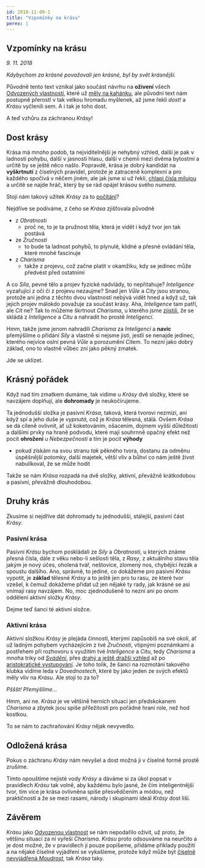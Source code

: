 ```yaml
---
id: 2018-11-09-1
title: "Vzpomínky na krásu"
perex: |
---
```


## Vzpomínky na krásu

*9. 11. 2018*

*Kdybychom za krásné považovali jen krásné, byl by svět krásnější.*

Původně tento text vznikal jako součást návrhu na **oživení** všech [Odvozených vlastností](https://pph.drdplus.info/?trial=1#odvozene_vlastnosti), které už [měly na kahánku](2018-09-03-velkej_fanousek.md#Dovednosti), ale původní text nám postupně přerostl v tak velkou hromadu myšlenek, až jsme řekli *dost!* a *Krásu* vyčlenili sem. A i tak je toho dost.

A teď vzhůru za záchranou *Krásy*!

## Dost krásy

Krása má mnoho podob, ta nejviditelnější je nehybný vzhled, další je pak v ladnosti pohybu, další v jasnosti hlasu, další v chemii mezi dvěma bytostmi a určitě by se ještě něco našlo. Popravdě, krása je dobrý kandidát na **vyškrtnutí** z číselných pravidel, protože je zatraceně komplexní a pro každého spočívá v něčem jiném, ale jak jsme si už řekli, [chlapi čísla milujou](2018-10-31-cit_pro_charisma.md#Užitek_citu) a určitě se najde hráč, který by se rád opájel krásou svého *numera*.

Stojí nám takový užitek *Krásy* za to [počítání](https://pph.drdplus.info/?trial=1#vypocet_krasy)?

Nejdříve se podíváme, z čeho se *Krása* zjišťovala původně

- z *Obratnosti*
    - proč ne, to je ta pružnost těla, která je vidět i když tvor jen tak postává
- ze *Zručnosti*
    - to bude ta ladnost pohybů, to plynulé, klidné a přesné ovládání těla, které mnohé fascinuje
- z *Charisma*
    - takže z projevu, což začne platit v okamžiku, kdy se jedinec může předvést před ostatními

A co *Síla*, pevné tělo a projev fyzické nadvlády, to nepřitahuje? *Inteligence* vyzařující z očí či z projevu nezaujme? Snad jen *Vůle* a *City* jsou stranou, protože ani jedna z těchto dvou vlastností nebývá vidět hned a když už, tak jejich projev málokdo považuje za součást krásy.
Aha, *Inteligence* tam patří, ale *Cit* ne? Tak to můžeme škrtnout *Charisma*, u kterého jsme [zjistili](2018-10-31-cit_pro_charisma.md#Cit_nad_Charisma), že se skládá z *Inteligence* a *Citu* a nahradit ho prostě *Inteligencí*.

Hmm, takže jsme jenom nahradili *Charisma* za *Inteligenci* a **navíc** přemýšlíme o přidání *Síly* a vlastně si nejsme jisti, jestli se nenajde jedinec, kterého nejvíce oslní pevná *Vůle* a porozumění *Citem*. To nezní jako dobrý základ, ono to vlastně vůbec zní jako pěkný zmatek.

Jde se uklízet.

## Krásný pořádek

Když nad tím zmatkem dumáme, tak vidíme u *Krásy* dvě složky, které se navzájem doplňují, ale **dohromady** je neukočírujeme.

Ta jednodušší složka je pasivní *Krása*, taková, která tvorovi nezmizí, ani když spí a jeho duše je *vypnutá*, což je *Krása* tělesná, stálá.
Ovšem *Krása* se dá cíleně ovlivnit, ať už koketováním, ošacením, dojmem vyšší důležitosti a dalšími prvky na hraně podvodu, které mají souhrnně opačný efekt než pocit **ohrožení** u *Nebezpečnosti* a tím je pocit **výhody**

- pokud získám na svou stranu *tak* pěkného tvora, dostanu za odměnu úspěšnější potomky, další majetek, větší vliv a bůhví co nám ještě život nabulíkoval, že se může hodit

Takže se nám *Krása* rozpadá na dvě složky, aktivní, převážně krátkodobou a pasivní, převážně dlouhodobou.

## Druhy krás

Zkusíme si nejdříve dát dohromady tu jednodušší, stálejší, pasivní část *Krásy*.

### Pasivní krása

Pasivní *Krásu* bychom poskládali ze *Síly* a *Obratnosti*, u kterých známe přesná čísla, dále z věku nebo-li sešlosti těla, z *Rasy*, z aktuálního stavu těla jakým je nový účes, oholená tvář, neštovice, zlomený nos, chybějící řezák a spoustu dalšího. Ano, správně, to jediné, co dokážeme pro pasivní *Krásu* vypotit, je **základ** tělesné *Krásy* a to ještě jen pro tu rasu, ze které tvor vzešel, k čemuž dokážeme přidat už jen nějaké ty rady, jak krásné se asi vnímají rasy navzájem. No, moc zjednodušeně to nezní ani po onom oddělení aktivní složky *Krásy*.

Dejme teď šanci té aktivní složce.

### Aktivní krása

Aktivní složkou *Krásy* je plejáda činností, kterými zapůsobíš na své okolí, ať už ladným pohybem vycházejícím z tvé *Zručnosti*, vtipnými poznámkami a postřehem při rozhovoru s využitím tvé *Inteligence* a *Citu*, tedy *Charisma* a mnoha triky od [*Svádění*](https://pph.drdplus.info/?trial=1#svadeni), přes [drahý a ještě dražší vzhled](https://ppj.drdplus.info/?trial=1#cenik_obleceni) až po [aristokratické vystupování](https://pph.drdplus.info/?trial=1#puvod). Je toho tolik, že šanci na rozmotání takového klubka vidíme leda v *Dovednostech*, které by jako jeden ze svých efektů měly vliv na *Krásu*. Ale stojí to za to?

*Pšššt! Přemýšlíme...*

Hmm, ani ne. *Krása* je ve většině herních situací jen předskokanem *Charisma* a zbytek jsou spíše příležitosti pro pořádné hraní role, než hod kostkou.

To se nám to zachraňování *Krásy* nějak nevyvedlo.

## Odložená krása

Pokus o záchranu *Krásy* nám nevyšel a dost možná ji v číselné formě prostě zrušíme.

Tímto opouštíme nejisté vody *Krásy* a dáváme si za úkol popsat v pravidlech *Krásu* tak volně, aby každému bylo jasné, že čím inteligentnější tvor, tím více je krása ovlivněna spíše přesvědčením a módou, než praktičností a že se mezi rasami, národy i skupinami ideál *Krásy* dost liší.

## Závěrem

*Krásu* jako [Odvozenou vlastnost](https://pph.drdplus.info/?trial=1#odvozene_vlastnosti) se nám nepodařilo oživit, už proto, že většinu situací za ni vyřeší *Charisma*. *Krásu* proto odsouváme na neurčito a je dost možné, že v pravidlech ji pouze popíšeme, přidáme příklady použití a na nějaké číselné vyjádření se vykašleme, protože když může být [číselně nevyjádřená *Moudrost*](2018-10-10-inteligentni_bojovnik.md#S_moudrostí), tak *Krása* taky.

